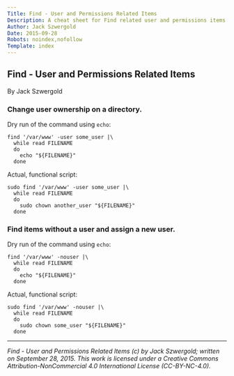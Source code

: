 ```yaml
---
Title: Find - User and Permissions Related Items
Description: A cheat sheet for Find related user and permissions items.
Author: Jack Szwergold
Date: 2015-09-28
Robots: noindex,nofollow
Template: index
---
```


## Find - User and Permissions Related Items

By Jack Szwergold

### Change user ownership on a directory.

Dry run of the command using `echo`:

	find '/var/www' -user some_user |\
	  while read FILENAME
	  do
	    echo "${FILENAME}"
	  done

Actual, functional script:

	sudo find '/var/www' -user some_user |\
	  while read FILENAME
	  do
	    sudo chown another_user "${FILENAME}"
	  done

### Find items without a user and assign a new user.

Dry run of the command using `echo`:

	find '/var/www' -nouser |\
	  while read FILENAME
	  do
	    echo "${FILENAME}"
	  done

Actual, functional script:

	sudo find '/var/www' -nouser |\
	  while read FILENAME
	  do
	    sudo chown some_user "${FILENAME}"
	  done

***

*Find - User and Permissions Related Items (c) by Jack Szwergold; written on September 28, 2015. This work is licensed under a Creative Commons Attribution-NonCommercial 4.0 International License (CC-BY-NC-4.0).*
